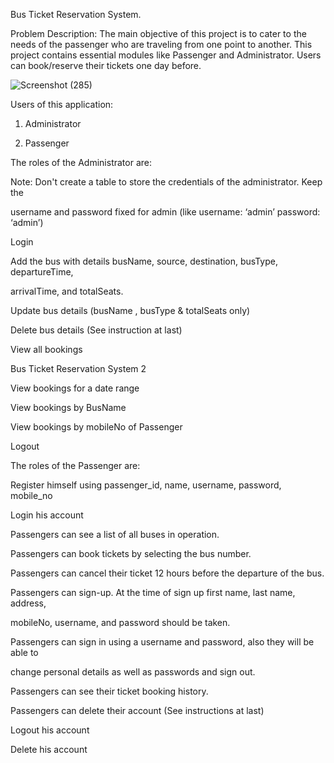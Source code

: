 Bus Ticket Reservation System.


Problem Description:
The main objective of this project is to cater to the needs of the passenger who are
traveling from one point to another. This project contains essential modules like
Passenger and Administrator. Users can book/reserve their tickets one day before.



![Screenshot (285)](https://user-images.githubusercontent.com/112753764/229438307-f6456f81-6756-4f9a-84e6-abfcedb22440.png)






Users of this application:

1. Administrator

2. Passenger


The roles of the Administrator are:

Note: Don't create a table to store the credentials of the administrator. Keep the

username and password fixed for admin (like username: ‘admin’ password: ‘admin’)

Login

Add the bus with details busName, source, destination, busType, departureTime,

arrivalTime, and totalSeats.

Update bus details (busName , busType & totalSeats only)

Delete bus details (See instruction at last)

View all bookings

Bus Ticket Reservation System 2

View bookings for a date range

View bookings by BusName

View bookings by mobileNo of Passenger

Logout

The roles of the Passenger are:

Register himself using passenger_id, name, username, password, mobile_no

Login his account

Passengers can see a list of all buses in operation.

Passengers can book tickets by selecting the bus number.

Passengers can cancel their ticket 12 hours before the departure of the bus.

Passengers can sign-up. At the time of sign up first name, last name, address,

mobileNo, username, and password should be taken.

Passengers can sign in using a username and password, also they will be able to

change personal details as well as passwords and sign out.

Passengers can see their ticket booking history.

Passengers can delete their account (See instructions at last)

Logout his account

Delete his account
